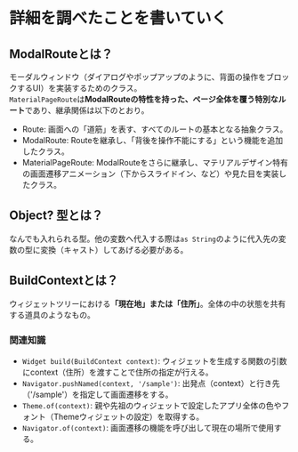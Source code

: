 # 詳細を調べたことを書いていく

## ModalRouteとは？
モーダルウィンドウ（ダイアログやポップアップのように、背面の操作をブロックするUI）を実装するためのクラス。  
`MaterialPageRoute`は**ModalRouteの特性を持った、ページ全体を覆う特別なルート**であり、継承関係は以下のとおり。

- Route: 画面への「道筋」を表す、すべてのルートの基本となる抽象クラス。
- ModalRoute: Routeを継承し、「背後を操作不能にする」という機能を追加したクラス。
- MaterialPageRoute: ModalRouteをさらに継承し、マテリアルデザイン特有の画面遷移アニメーション（下からスライドイン、など）や見た目を実装したクラス。

## Object? 型とは？
なんでも入れられる型。他の変数へ代入する際は`as String`のように代入先の変数の型に変換（キャスト）してあげる必要がある。

## BuildContextとは？
ウィジェットツリーにおける<b>「現在地」または「住所」</b>。全体の中の状態を共有する道具のようなもの。
### 関連知識
- `Widget build(BuildContext context)`: ウィジェットを生成する関数の引数にcontext（住所）を渡すことで住所の指定が行える。
- `Navigator.pushNamed(context, '/sample')`: 出発点（context）と行き先（'/sample'）を指定して画面遷移をする。
- `Theme.of(context)`: 親や先祖のウィジェットで設定したアプリ全体の色やフォント（Themeウィジェットの設定）を取得する。
- `Navigator.of(context)`: 画面遷移の機能を呼び出して現在の場所で使用する。
